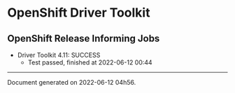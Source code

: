 
OpenShift Driver Toolkit
========================

OpenShift Release Informing Jobs
--------------------------------



* Driver Toolkit 4.11: SUCCESS
  - Test passed, finished at 2022-06-12 00:44






---
Document generated on 2022-06-12 04h56.
